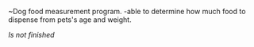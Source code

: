 ~Dog food measurement program.
-able to determine how much food to dispense from pets's age and weight.









*Is not finished*
